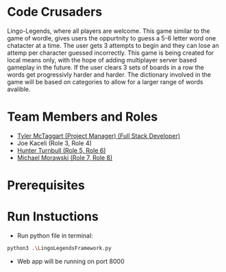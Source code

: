 # Code Crusaders

Lingo-Legends, where all players are welcome. This game similar to the game of wordle, gives users the oppurtnity to guess a 5-6 letter word
one chatacter at a time. The user gets 3 attempts to begin and they can lose an attemp per character guessed incorrectly. This game is being created 
for local means only, with the hope of adding multiplayer server based gameplay in the future. If the user clears 3 sets of boards in a row the words get progressivly harder and harder. The dictionary involved in the game will be based on categories to allow for a larger range of words avalible. 

# Team Members and Roles

* [Tyler McTaggart (Project Manager) (Full Stack Developer)](https://github.com/tym360/CIS350-HW2-McTaggart)
* Joe Kaceli (Role 3, Role 4)
* [Hunter Turnbull (Role 5, Role 6)](https://github.com/Hunter-D-Turnbull/CIS350-HW2-Turnbull)
* [Michael Morawski (Role 7, Role 8)](https://github.com/MichaelMorawski/CIS350-HW--Morawski/tree/main)

# Prerequisites

# Run Instuctions

* Run python file in terminal:
```bash
python3 .\LingoLegendsFramework.py
```
* Web app will be running on port 8000
